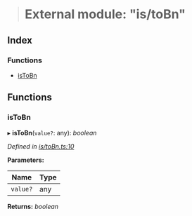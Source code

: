 > # External module: "is/toBn"

## Index

### Functions

* [isToBn](_is_tobn_.md#istobn)

## Functions

###  isToBn

▸ **isToBn**(`value?`: any): *boolean*

*Defined in [is/toBn.ts:10](https://github.com/polkadot-js/common/blob/09e0b80/packages/util/src/is/toBn.ts#L10)*

**Parameters:**

Name | Type |
------ | ------ |
`value?` | any |

**Returns:** *boolean*